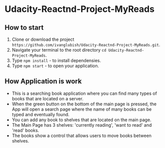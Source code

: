 # Udacity-Reactnd-Project-MyReads

## How to start
1. Clone or download the project `https://github.com/ivanglubish/Udacity-Reactnd-Project-MyReads.git`.
2. Navigate your terminal to the root directory `cd Udacity-Reactnd-Project-MyReads`.
3. Type  `npm install` - to install dependensies.
4. Type `npm start` - to open your application.

## How Application is work
- This is a searching book application where you can find many types of books that are located on a server. 
- When the green button on the bottom of the main page is pressed, the App will open a search page where the name of many books can be typed and eventually found. 
- You can add any book to shelves that are located on the main page. 
- The Main Page has 3 shelves: 'currently reading', 'want to read' and 'read' books. 
- The books show a control that allows users to move books between shelves.
